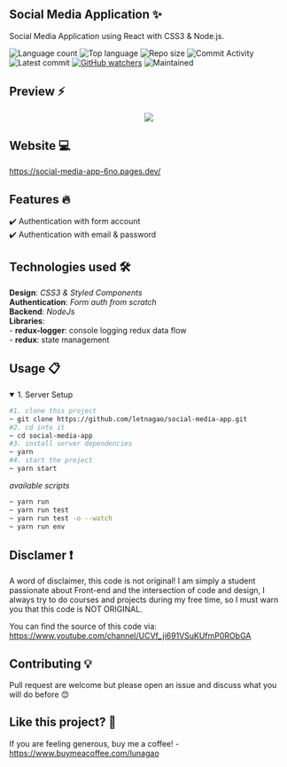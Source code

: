 ## Social Media Application ✨
Social Media Application using React with CSS3 & Node.js.

![Language count](https://img.shields.io/github/languages/count/letnagao/social-media-app?color=green)
![Top language](https://img.shields.io/github/languages/top/letnagao/social-media-app?color=ff69b4)
![Repo size](https://img.shields.io/github/repo-size/letnagao/social-media-app?color=yellow)
![Commit Activity](https://img.shields.io/github/commit-activity/y/letnagao/social-media-app?color=blue)
![Latest commit](https://img.shields.io/github/last-commit/letnagao/social-media-app?color=red)
[![GitHub watchers](https://img.shields.io/github/watchers/letnagao/social-media-app?logo=GitHub)](https://github.com/letnagao/social-media-app/watchers)
![Maintained](https://img.shields.io/maintenance/yes/9999)

</ul><h2> Preview ⚡️</h2>
<p align="center">
  <img src="https://user-images.githubusercontent.com/99754900/178132045-2d285d48-8987-497b-90bf-58c09ba3face.jpg" />
</p>  

## Website 💻
https://social-media-app-6no.pages.dev/

## Features 🔥
✔️ Authentication with form account <br />
✔️ Authentication with email & password <br />

## Technologies used 🛠️
**Design**: *CSS3 & Styled Components*<br />
**Authentication**: *Form auth from scratch*<br />
**Backend**: *NodeJs* <br />
**Libraries**: <br />
    - **redux-logger**: console logging redux data flow <br />
    - **redux**: state management <br />

## Usage 📋
<details open>
<summary>1. Server Setup</summary>

```bash
#1. clone this project
~ git clone https://github.com/letnagao/social-media-app.git
#2. cd into it
~ cd social-media-app
#3. install server dependencies
~ yarn
#4. start the project 
~ yarn start
```
*available scripts*
```bash
~ yarn run
~ yarn run test
~ yarn run test -o --watch
~ yarn run env
```
</details>

## Disclamer ❗️
A word of disclaimer, this code is not original! 
I am simply a student passionate about Front-end and the intersection of code and design, I always try to do courses and projects during my free time, so I must warn you that this code is NOT ORIGINAL.

You can find the source of this code via: https://www.youtube.com/channel/UCVf_ji691VSuKUfmP0RObGA
## Contributing 💡
Pull request are welcome but please open an issue and discuss what you will do before 😊

## Like this project? 💖

If you are feeling generous, buy me a coffee! - https://www.buymeacoffee.com/lunagao
